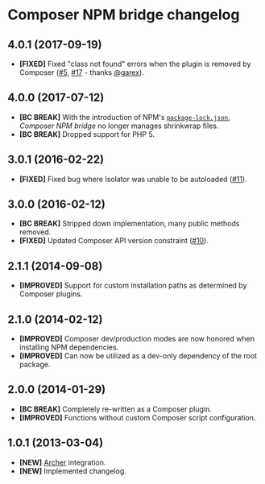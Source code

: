 # Composer NPM bridge changelog

## 4.0.1 (2017-09-19)

- **[FIXED]** Fixed "class not found" errors when the plugin is removed by
  Composer ([#5], [#17] - thanks [@garex]).

[#5]: https://github.com/eloquent/composer-npm-bridge/issues/5
[#17]: https://github.com/eloquent/composer-npm-bridge/pull/17
[@garex]: https://github.com/garex

## 4.0.0 (2017-07-12)

- **[BC BREAK]** With the introduction of NPM's [`package-lock.json`], *Composer
  NPM bridge* no longer manages shrinkwrap files.
- **[BC BREAK]** Dropped support for PHP 5.

[`package-lock.json`]: https://docs.npmjs.com/files/package-lock.json

## 3.0.1 (2016-02-22)

- **[FIXED]** Fixed bug where Isolator was unable to be autoloaded ([#11]).

[#11]: https://github.com/eloquent/composer-npm-bridge/issues/11

## 3.0.0 (2016-02-12)

- **[BC BREAK]** Stripped down implementation, many public methods removed.
- **[FIXED]** Updated Composer API version constraint ([#10]).

[#10]: https://github.com/eloquent/composer-npm-bridge/issues/10

## 2.1.1 (2014-09-08)

- **[IMPROVED]** Support for custom installation paths as determined by Composer
  plugins.

## 2.1.0 (2014-02-12)

- **[IMPROVED]** Composer dev/production modes are now honored when installing
  NPM dependencies.
- **[IMPROVED]** Can now be utilized as a dev-only dependency of the root
  package.

## 2.0.0 (2014-01-29)

- **[BC BREAK]** Completely re-written as a Composer plugin.
- **[IMPROVED]** Functions without custom Composer script configuration.

## 1.0.1 (2013-03-04)

- **[NEW]** [Archer] integration.
- **[NEW]** Implemented changelog.

[archer]: https://github.com/IcecaveStudios/archer
